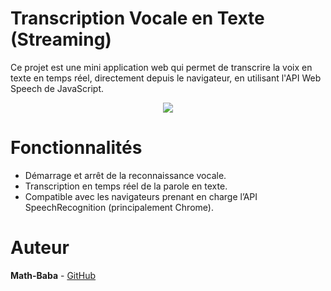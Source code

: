 # Transcription Vocale en Texte (Streaming)
Ce projet est une mini application web qui permet de transcrire la voix en texte en temps réel, directement depuis le navigateur, en utilisant l'API Web Speech de JavaScript.

<p align="center">
  <img src="image/Capture d'écran 2025-05-02 092525.png" />
</p>

# Fonctionnalités 
* Démarrage et arrêt de la reconnaissance vocale.
* Transcription en temps réel de la parole en texte.
* Compatible avec les navigateurs prenant en charge l’API SpeechRecognition (principalement Chrome).

# Auteur
**Math-Baba** - [GitHub](https://github.com/Math-Baba)  
